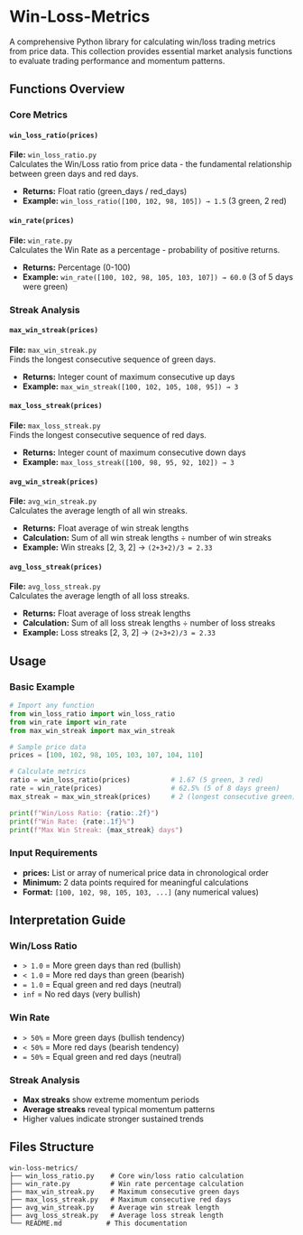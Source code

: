 # Win-Loss-Metrics

A comprehensive Python library for calculating win/loss trading metrics from price data. This collection provides essential market analysis functions to evaluate trading performance and momentum patterns.

## Functions Overview

### Core Metrics

#### `win_loss_ratio(prices)`
**File:** `win_loss_ratio.py`  
Calculates the Win/Loss ratio from price data - the fundamental relationship between green days and red days.
- **Returns:** Float ratio (green_days / red_days)
- **Example:** `win_loss_ratio([100, 102, 98, 105]) → 1.5` (3 green, 2 red)

#### `win_rate(prices)`
**File:** `win_rate.py`  
Calculates the Win Rate as a percentage - probability of positive returns.
- **Returns:** Percentage (0-100)
- **Example:** `win_rate([100, 102, 98, 105, 103, 107]) → 60.0` (3 of 5 days were green)

### Streak Analysis

#### `max_win_streak(prices)`
**File:** `max_win_streak.py`  
Finds the longest consecutive sequence of green days.
- **Returns:** Integer count of maximum consecutive up days
- **Example:** `max_win_streak([100, 102, 105, 108, 95]) → 3`

#### `max_loss_streak(prices)`
**File:** `max_loss_streak.py`  
Finds the longest consecutive sequence of red days.
- **Returns:** Integer count of maximum consecutive down days
- **Example:** `max_loss_streak([100, 98, 95, 92, 102]) → 3`

#### `avg_win_streak(prices)`
**File:** `avg_win_streak.py`  
Calculates the average length of all win streaks.
- **Returns:** Float average of win streak lengths
- **Calculation:** Sum of all win streak lengths ÷ number of win streaks
- **Example:** Win streaks [2, 3, 2] → `(2+3+2)/3 = 2.33`

#### `avg_loss_streak(prices)`
**File:** `avg_loss_streak.py`  
Calculates the average length of all loss streaks.
- **Returns:** Float average of loss streak lengths
- **Calculation:** Sum of all loss streak lengths ÷ number of loss streaks
- **Example:** Loss streaks [2, 3, 2] → `(2+3+2)/3 = 2.33`

## Usage

### Basic Example
```python
# Import any function
from win_loss_ratio import win_loss_ratio
from win_rate import win_rate
from max_win_streak import max_win_streak

# Sample price data
prices = [100, 102, 98, 105, 103, 107, 104, 110]

# Calculate metrics
ratio = win_loss_ratio(prices)          # 1.67 (5 green, 3 red)
rate = win_rate(prices)                 # 62.5% (5 of 8 days green)
max_streak = max_win_streak(prices)     # 2 (longest consecutive green)

print(f"Win/Loss Ratio: {ratio:.2f}")
print(f"Win Rate: {rate:.1f}%")
print(f"Max Win Streak: {max_streak} days")
```

### Input Requirements
- **prices:** List or array of numerical price data in chronological order
- **Minimum:** 2 data points required for meaningful calculations
- **Format:** `[100, 102, 98, 105, 103, ...]` (any numerical values)

## Interpretation Guide

### Win/Loss Ratio
- `> 1.0` = More green days than red (bullish)
- `< 1.0` = More red days than green (bearish)
- `= 1.0` = Equal green and red days (neutral)
- `inf` = No red days (very bullish)

### Win Rate
- `> 50%` = More green days (bullish tendency)
- `< 50%` = More red days (bearish tendency)
- `= 50%` = Equal green and red days (neutral)

### Streak Analysis
- **Max streaks** show extreme momentum periods
- **Average streaks** reveal typical momentum patterns
- Higher values indicate stronger sustained trends

## Files Structure
```
win-loss-metrics/
├── win_loss_ratio.py    # Core win/loss ratio calculation
├── win_rate.py          # Win rate percentage calculation
├── max_win_streak.py    # Maximum consecutive green days
├── max_loss_streak.py   # Maximum consecutive red days
├── avg_win_streak.py    # Average win streak length
├── avg_loss_streak.py   # Average loss streak length
└── README.md           # This documentation
```